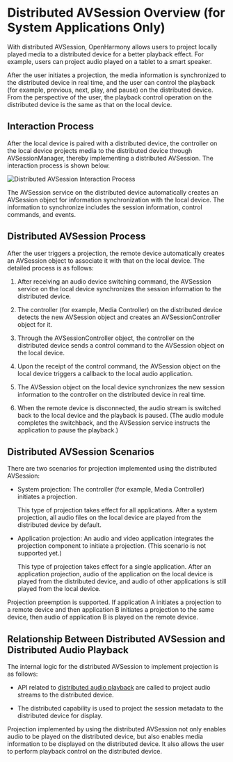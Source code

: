 # Distributed AVSession Overview (for System Applications Only)
<!--Kit: AVSession Kit-->
<!--Subsystem: Multimedia-->
<!--Owner: @ccfriend; @liao_qian-->
<!--SE: @ccfriend-->
<!--TSE: @chenmingxi1_huawei-->

With distributed AVSession, OpenHarmony allows users to project locally played media to a distributed device for a better playback effect. For example, users can project audio played on a tablet to a smart speaker.

After the user initiates a projection, the media information is synchronized to the distributed device in real time, and the user can control the playback (for example, previous, next, play, and pause) on the distributed device. From the perspective of the user, the playback control operation on the distributed device is the same as that on the local device.


## Interaction Process

After the local device is paired with a distributed device, the controller on the local device projects media to the distributed device through AVSessionManager, thereby implementing a distributed AVSession. The interaction process is shown below.

![Distributed AVSession Interaction Process](figures/distributed-avsession-interaction-process.png)

The AVSession service on the distributed device automatically creates an AVSession object for information synchronization with the local device. The information to synchronize includes the session information, control commands, and events.

## Distributed AVSession Process

After the user triggers a projection, the remote device automatically creates an AVSession object to associate it with that on the local device. The detailed process is as follows:

1. After receiving an audio device switching command, the AVSession service on the local device synchronizes the session information to the distributed device.

2. The controller (for example, Media Controller) on the distributed device detects the new AVSession object and creates an AVSessionController object for it.

3. Through the AVSessionController object, the controller on the distributed device sends a control command to the AVSession object on the local device.

4. Upon the receipt of the control command, the AVSession object on the local device triggers a callback to the local audio application.

5. The AVSession object on the local device synchronizes the new session information to the controller on the distributed device in real time.

6. When the remote device is disconnected, the audio stream is switched back to the local device and the playback is paused. (The audio module completes the switchback, and the AVSession service instructs the application to pause the playback.)

## Distributed AVSession Scenarios

There are two scenarios for projection implemented using the distributed AVSession:

- System projection: The controller (for example, Media Controller) initiates a projection.

  This type of projection takes effect for all applications. After a system projection, all audio files on the local device are played from the distributed device by default.

- Application projection: An audio and video application integrates the projection component to initiate a projection. (This scenario is not supported yet.)
  
  This type of projection takes effect for a single application. After an application projection, audio of the application on the local device is played from the distributed device, and audio of other applications is still played from the local device.

Projection preemption is supported. If application A initiates a projection to a remote device and then application B initiates a projection to the same device, then audio of application B is played on the remote device.

## Relationship Between Distributed AVSession and Distributed Audio Playback

The internal logic for the distributed AVSession to implement projection is as follows:

- API related to [distributed audio playback](../audio/distributed-audio-playback.md) are called to project audio streams to the distributed device.

- The distributed capability is used to project the session metadata to the distributed device for display.

Projection implemented by using the distributed AVSession not only enables audio to be played on the distributed device, but also enables media information to be displayed on the distributed device. It also allows the user to perform playback control on the distributed device.

